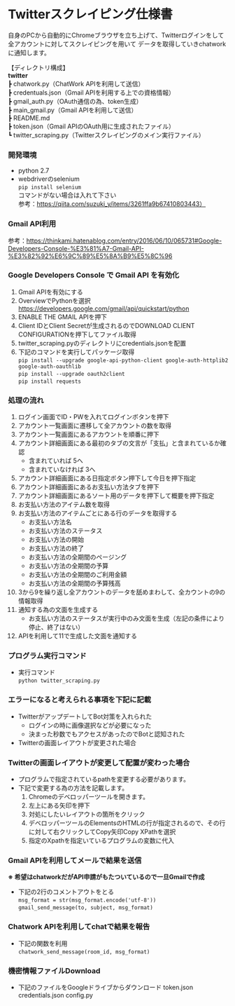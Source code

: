 # Twitterスクレイピング仕様書

自身のPCから自動的にChromeブラウザを立ち上げて、Twitterログインをして全アカウントに対してスクレイピングを用いて
データを取得していきchatworkに通知します。

【ディレクトリ構成】  
**twitter**  
  ┣ chatwork.py（ChatWork APIを利用して送信）  
  ┣ credentuals.json（Gmail APIを利用する上での資格情報）  
  ┣ gmail_auth.py（OAuth通信の為、token生成）  
  ┣ main_gmail.py（Gmail APIを利用して送信）  
  ┣ README.md  
  ┣ token.json（Gmail APIのOAuth用に生成されたファイル）  
  ┗ twitter_scraping.py（Twitterスクレイピングのメイン実行ファイル）


### 開発環境
* python 2.7
* webdriverのselenium  
`pip install selenium`  
コマンドがない場合は入れて下さい  
参考：https://qiita.com/suzuki_y/items/3261ffa9b67410803443）


### Gmail API利用
参考：https://thinkami.hatenablog.com/entry/2016/06/10/065731#Google-Developers-Console-%E3%81%A7-Gmail-API-%E3%82%92%E6%9C%89%E5%8A%B9%E5%8C%96


### Google Developers Console で Gmail API を有効化
1. Gmail APIを有効にする
2. OverviewでPythonを選択  
https://developers.google.com/gmail/api/quickstart/python  
3. ENABLE THE GMAIL APIを押下
4. Client IDとClient Secretが生成されるのでDOWNLOAD CLIENT CONFIGURATIONを押下してファイル取得
5. twitter_scraping.pyのディレクトリにcredentials.jsonを配置
6. 下記のコマンドを実行してパッケージ取得  
`pip install --upgrade google-api-python-client google-auth-httplib2 google-auth-oauthlib`  
`pip install --upgrade oauth2client`  
`pip install requests`


### 処理の流れ
  1. ログイン画面でID・PWを入れてログインボタンを押下
  2. アカウント一覧画面に遷移して全アカウントの数を取得
  3. アカウント一覧画面にあるアカウントを順番に押下
  4. アカウント詳細画面にある最初のタブの文言が「支払」と含まれているか確認
      * 含まれていれば 5へ
      * 含まれていなければ 3へ
  5. アカウント詳細画面にある日指定ボタン押下して今日を押下指定
  6. アカウント詳細画面にあるお支払い方法タブを押下
  7. アカウント詳細画面にあるソート用のデータを押下して概要を押下指定
  8. お支払い方法のアイテム数を取得
  9. お支払い方法のアイテムごとにある行のデータを取得する
      * お支払い方法名
      * お支払い方法のステータス
      * お支払い方法の開始
      * お支払い方法の終了
      * お支払い方法の全期間のページング
      * お支払い方法の全期間の予算
      * お支払い方法の全期間のご利用金額
      * お支払い方法の全期間の予算残高
  10. 3から9を繰り返し全アカウントのデータを舐めまわして、全カウントの9の情報取得
  11. 通知する為の文面を生成する
      * お支払い方法のステータスが実行中のみ文面を生成（左記の条件により停止、終了はない）
  12. APIを利用して11で生成した文面を通知する


### プログラム実行コマンド
* 実行コマンド  
`python twitter_scraping.py`


### エラーになると考えられる事項を下記に記載
* TwitterがアップデートしてBot対策を入れられた
  * ログインの時に画像選択などが必要になった
  * 決まった秒数でもアクセスがあったのでBotと認知された
* Twitterの画面レイアウトが変更された場合


### Twitterの画面レイアウトが変更して配置が変わった場合
* プログラムで指定されているpathを変更する必要があります。
* 下記で変更する為の方法を記載します。
    1. Chromeのデベロッパーツールを開きます。
    2. 左上にある矢印を押下
    3. 対処にしたいレイアウトの箇所をクリック
    4. デベロッパーツールのElementsのHTMLの行が指定されるので、その行に対して右クリックしてCopy矢印Copy XPathを選択
    5. 指定のXpathを指定いているプログラムの変数に代入


### Gmail APIを利用してメールで結果を送信
**※ 希望はchatworkだがAPI申請がもたついているので一旦Gmailで作成**  
* 下記の2行のコメントアウトをとる  
`msg_format = str(msg_format.encode('utf-8'))`  
`gmail_send_message(to, subject, msg_format)`


### Chatwork APIを利用してchatで結果を報告
* 下記の関数を利用  
`chatwork_send_message(room_id, msg_format)`

### 機密情報ファイルDownload
* 下記のファイルをGoogleドライブからダウンロード
token.json
credentials.json
config.py
